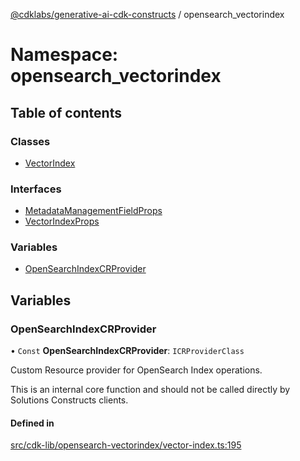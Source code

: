 [@cdklabs/generative-ai-cdk-constructs](../README.md) / opensearch\_vectorindex

# Namespace: opensearch\_vectorindex

## Table of contents

### Classes

- [VectorIndex](../classes/opensearch_vectorindex.VectorIndex.md)

### Interfaces

- [MetadataManagementFieldProps](../interfaces/opensearch_vectorindex.MetadataManagementFieldProps.md)
- [VectorIndexProps](../interfaces/opensearch_vectorindex.VectorIndexProps.md)

### Variables

- [OpenSearchIndexCRProvider](opensearch_vectorindex.md#opensearchindexcrprovider)

## Variables

### OpenSearchIndexCRProvider

• `Const` **OpenSearchIndexCRProvider**: `ICRProviderClass`

Custom Resource provider for OpenSearch Index operations.

 This is an internal core function and should not be called directly by Solutions Constructs clients.

#### Defined in

[src/cdk-lib/opensearch-vectorindex/vector-index.ts:195](https://github.com/jstrunk/generative-ai-cdk-constructs/blob/29ef990/src/cdk-lib/opensearch-vectorindex/vector-index.ts#L195)
